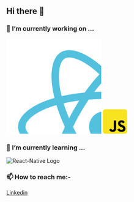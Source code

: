 ## Hi there 👋

### 🔭 I’m currently working on ...
![React Logo](/img/react.svg)
![JavaScript Logo](/img/javascript.png)


### 🌱 I’m currently learning ...
![React-Native Logo]()

### 📫 How to reach me:- 
[Linkedin](https://www.linkedin.com/in/vinodpatidar813/)
